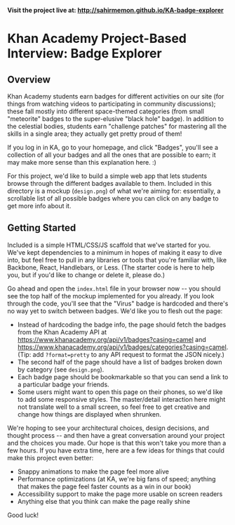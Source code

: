 **Visit the project live at: http://sahirmemon.github.io/KA-badge-explorer**

# Khan Academy Project-Based Interview: Badge Explorer

## Overview

Khan Academy students earn badges for different activities on our site (for things from watching videos to participating in community discussions); these fall mostly into different space-themed categories (from small "meteorite" badges to the super-elusive "black hole" badge). In addition to the celestial bodies, students earn "challenge patches" for mastering all the skills in a single area; they actually get pretty proud of them!

If you log in in KA, go to your homepage, and click "Badges", you'll see a collection of all your badges and all the ones that are possible to earn; it may make more sense than this explanation here. :)

For this project, we'd like to build a simple web app that lets students browse through the different badges available to them. Included in this directory is a mockup (`design.png`) of what we're aiming for: essentially, a scrollable list of all possible badges where you can click on any badge to get more info about it.

## Getting Started

Included is a simple HTML/CSS/JS scaffold that we've started for you. We've kept dependencies to a minimum in hopes of making it easy to dive into, but feel free to pull in any libraries or tools that you're familiar with, like Backbone, React, Handlebars, or Less. (The starter code is here to help you, but if you'd like to change or delete it, please do.)

Go ahead and open the `index.html` file in your browser now -- you should see the top half of the mockup implemented for you already. If you look through the code, you'll see that the "Virus" badge is hardcoded and there's no way yet to switch between badges. We'd like you to flesh out the page:

* Instead of hardcoding the badge info, the page should fetch the badges from the Khan Academy API at https://www.khanacademy.org/api/v1/badges?casing=camel and https://www.khanacademy.org/api/v1/badges/categories?casing=camel. (Tip: add `?format=pretty` to any API request to format the JSON nicely.)
* The second half of the page should have a list of badges broken down by category (see `design.png`).
* Each badge page should be bookmarkable so that you can send a link to a particular badge your friends.
* Some users might want to open this page on their phones, so we'd like to add some responsive styles. The master/detail interaction here might not translate well to a small screen, so feel free to get creative and change how things are displayed when shrunken.

We're hoping to see your architectural choices, design decisions, and thought process -- and then have a great conversation around your project and the choices you made. Our hope is that this won't take you more than a few hours. If you have extra time, here are a few ideas for things that could make this project even better:

* Snappy animations to make the page feel more alive
* Performance optimizations (at KA, we're big fans of speed; anything that makes the page feel faster counts as a win in our book)
* Accessibility support to make the page more usable on screen readers
* Anything else that you think can make the page really shine

Good luck!
